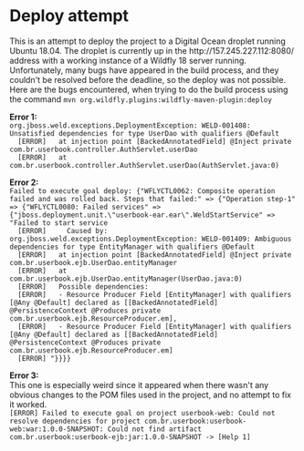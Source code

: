 <h1>Deploy attempt</h1>

<p>This is an attempt to deploy the project to a Digital Ocean droplet running Ubuntu 18.04. The droplet is currently up in the http://157.245.227.112:8080/ address with a working instance of a Wildfly 18 server running.
<br>
Unfortunately, many bugs have appeared in the build process, and they couldn't be resolved before the deadline, so the deploy was not possible.
<br>
Here are the bugs encountered, when trying to do the build process using the command <code>mvn org.wildfly.plugins:wildfly-maven-plugin:deploy</code></p>

<p>
  <strong>Error 1:</strong>
  <br>
  <code>org.jboss.weld.exceptions.DeploymentException: WELD-001408: Unsatisfied dependencies for type UserDao with qualifiers @Default
  [ERROR]   at injection point [BackedAnnotatedField] @Inject private com.br.userbook.controller.AuthServlet.userDao
  [ERROR]   at com.br.userbook.controller.AuthServlet.userDao(AuthServlet.java:0)</code>
  <br>
</p>

<p>
  <strong>Error 2:</strong>
  <br>
  <code>Failed to execute goal deploy: {"WFLYCTL0062: Composite operation failed and was rolled back. Steps that failed:" => {"Operation step-1" => {"WFLYCTL0080: Failed services" => {"jboss.deployment.unit.\"userbook-ear.ear\".WeldStartService" => "Failed to start service
  [ERROR]     Caused by: org.jboss.weld.exceptions.DeploymentException: WELD-001409: Ambiguous dependencies for type EntityManager with qualifiers @Default
  [ERROR]   at injection point [BackedAnnotatedField] @Inject private com.br.userbook.ejb.UserDao.entityManager
  [ERROR]   at com.br.userbook.ejb.UserDao.entityManager(UserDao.java:0)
  [ERROR]   Possible dependencies:
  [ERROR]   - Resource Producer Field [EntityManager] with qualifiers [@Any @Default] declared as [[BackedAnnotatedField] @PersistenceContext @Produces private com.br.userbook.ejb.ResourceProducer.em],
  [ERROR]   - Resource Producer Field [EntityManager] with qualifiers [@Any @Default] declared as [[BackedAnnotatedField] @PersistenceContext @Produces private com.br.userbook.ejb.ResourceProducer.em]
  [ERROR] "}}}}</code>
  <br>
</p>

<p>
  <strong>Error 3:</strong>
  <br>
  This one is especially weird since it appeared when there wasn't any obvious changes to the POM files used in the project, and no attempt to fix it worked.
  <br>
  <code>[ERROR] Failed to execute goal on project userbook-web: Could not resolve dependencies for project com.br.userbook:userbook-web:war:1.0.0-SNAPSHOT: Could not find artifact com.br.userbook:userbook-ejb:jar:1.0.0-SNAPSHOT -> [Help 1]</code>
  <br>
</p>
